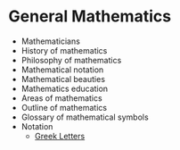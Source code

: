 # General Mathematics

- Mathematicians
- History of mathematics
- Philosophy of mathematics
- Mathematical notation
- Mathematical beauties
- Mathematics education
- Areas of mathematics
- Outline of mathematics
- Glossary of mathematical symbols
- Notation
    - [Greek Letters](greek-letters.md)